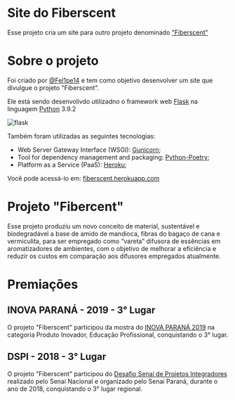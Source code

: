 # Site do Fiberscent 

Esse projeto cria um site para outro projeto denominado ["Fiberscent"](https://fiberscent.herokuapp.com/)

# Sobre o projeto

Foi criado por [@Fel1pe14](https://github.com/Fel1pe14) e tem como objetivo desenvolver um site que divulgue o projeto "Fiberscent".

Ele está sendo desenvolivdo utilizadno o framework web [Flask](https://flask.palletsprojects.com/en/2.0.x/) na linguagem [Python](https://www.python.org/) 3.9.2

![flask](https://flask.palletsprojects.com/en/2.0.x/_images/flask-logo.png) 

Também foram utilizadas as seguintes tecnologias:

* Web Server Gateway Interface (WSGI): [Gunicorn](https://gunicorn.org/);
* Tool for dependency management and packaging: [Python-Poetry](https://python-poetry.org/);
* Platform as a Service (PaaS): [Heroku](https://www.heroku.com/);


Você pode acessá-lo em: [fiberscent.herokuapp.com](https://fiberscent.herokuapp.com/)


# Projeto "Fibercent" 

Esse projeto produziu um novo conceito de material, sustentável e biodegradável a base de amido de mandioca, fibras do bagaço de cana e vermiculita, para ser empregado como “vareta” difusora de essências em aromatizadores de ambientes, com o objetivo de melhorar a eficiência e reduzir os custos em comparação aos difusores empregados atualmente. 

# Premiações

## INOVA PARANÁ - 2019 - 3° Lugar
O projeto "Fiberscent" participou da mostra do [INOVA PARANÁ 2019](https://agenciafiep.com.br/2019/10/24/sistema-fiep-premia-projetos-inovadores-desenvolvidos-por-alunos-e-egressos/) na categoria Produto Inovador, Educação Profissional, conquistando o 3° lugar.

## DSPI - 2018 - 3° Lugar 
O projeto "Fiberscent" participou do [Desafio Senai de Projetos Integradores](https://agenciafiep.com.br/2019/01/08/alunos-do-senai-desenvolvem-projetos-para-resolver-problemas-enfrentados-pela-industria/) realizado pelo Senai Nacional e organizado pelo Senai Paraná, durante o ano de 2018, conquistando o 3° lugar regional. 







 
 

